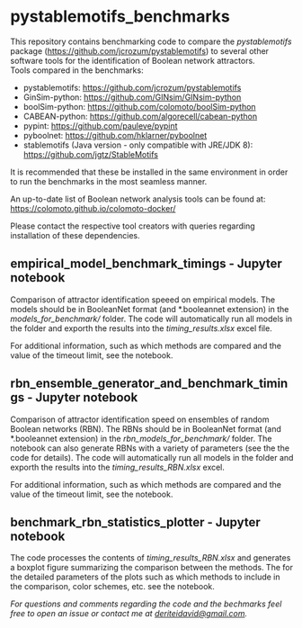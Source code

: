 # pystablemotifs_benchmarks
This repository contains benchmarking code to compare the _pystablemotifs_ package (https://github.com/jcrozum/pystablemotifs) to several other software tools for the identification of Boolean network attractors.
<br>
Tools compared in the benchmarks:
* pystablemotifs: https://github.com/jcrozum/pystablemotifs
* GinSim-python: https://github.com/GINsim/GINsim-python
* boolSim-python: https://github.com/colomoto/boolSim-python
* CABEAN-python: https://github.com/algorecell/cabean-python
* pypint: https://github.com/pauleve/pypint
* pyboolnet: https://github.com/hklarner/pyboolnet
* stablemotifs (Java version - only compatible with  JRE/JDK 8): https://github.com/jgtz/StableMotifs

It is recommended that these be installed in the same environment in order to run the benchmarks in the most seamless manner. 

An up-to-date list of Boolean network analysis tools can be found at: https://colomoto.github.io/colomoto-docker/

Please contact the respective tool creators with queries regarding installation of these dependencies.

## empirical_model_benchmark_timings - Jupyter notebook

Comparison of attractor identification speeed on empirical models. The models should be in BooleanNet format (and \*.booleannet extension) in the _models_for_benchmark/_ folder. The code will automatically run all models in the folder and exporth the results into the _timing_results.xlsx_ excel file. <br>

For additional information, such as which methods are compared and the value of the timeout limit, see the notebook.

## rbn_ensemble_generator_and_benchmark_timings - Jupyter notebook

Comparison of attractor identification speed on ensembles of random Boolean networks (RBN). The RBNs should be in BooleanNet format (and \*.booleannet extension) in the _rbn_models_for_benchmark/_ folder. The notebook can also generate RBNs with a variety of parameters (see the the code for details). The code will automatically run all models in the folder and exporth the results into the _timing_results_RBN.xlsx_ excel.<br>

For additional information, such as which methods are compared and the value of the timeout limit, see the notebook.

## benchmark_rbn_statistics_plotter - Jupyter notebook

The code processes the contents of _timing_results_RBN.xlsx_ and generates a boxplot figure summarizing the comparison between the methods. The for the detailed parameters of the plots such as which methods to include in the comparison, color schemes, etc. see the notebook.

*For questions and comments regarding the code and the bechmarks feel free to open an issue or contact me at deriteidavid@gmail.com.*
